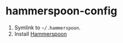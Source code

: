 # hammerspoon-config

1. Symlink to `~/.hammerspoon`.
2. Install [Hammerspoon](https://www.hammerspoon.org/)
